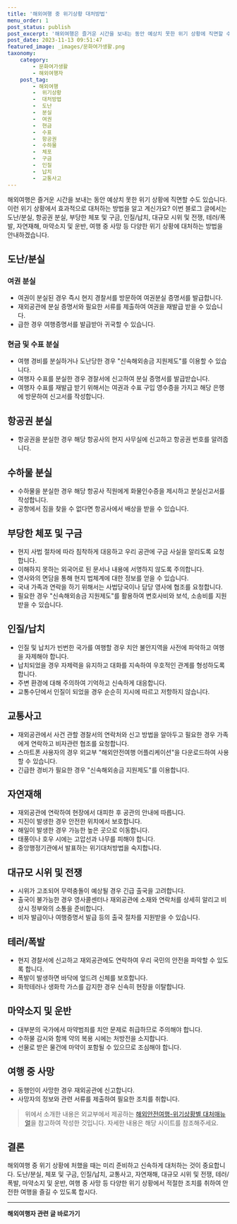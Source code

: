 ```yaml
---
title: '해외여행 중 위기상황 대처방법'
menu_order: 1
post_status: publish
post_excerpt: '해외여행은 즐거운 시간을 보내는 동안 예상치 못한 위기 상황에 직면할 수도 있습니다. 이런 위기 상황에서 효과적으로 대처하는 방법을 알고 계신가요  이번 블로그 글에서는 도난 분실, 항공권 분실, 부당한 체포 및 구금, 인질 납치, 대규모 시위 및 전쟁, 테러 폭발, 자연재해, 마약소지 및 운반, 여행 중 사망 등 다양한 위기 상황에 대처하는 방법을 안내하겠습니다.'
post_date: 2023-11-13 09:51:47
featured_image: _images/문화여가생활.png
taxonomy:
    category:
        - 문화여가생활
        - 해외여행자
    post_tag:
        - 해외여행
        -  위기상황
        -  대처방법
        -  도난
        -  분실
        -  여권
        -  현금
        -  수표
        -  항공권
        -  수하물
        -  체포
        -  구금
        -  인질
        -  납치
        -  교통사고
---
```



해외여행은 즐거운 시간을 보내는 동안 예상치 못한 위기 상황에 직면할 수도 있습니다. 이런 위기 상황에서 효과적으로 대처하는 방법을 알고 계신가요? 이번 블로그 글에서는 도난/분실, 항공권 분실, 부당한 체포 및 구금, 인질/납치, 대규모 시위 및 전쟁, 테러/폭발, 자연재해, 마약소지 및 운반, 여행 중 사망 등 다양한 위기 상황에 대처하는 방법을 안내하겠습니다.

## 도난/분실

### 여권 분실
- 여권이 분실된 경우 즉시 현지 경찰서를 방문하여 여권분실 증명서를 발급합니다.
- 재외공관에 분실 증명서와 필요한 서류를 제출하여 여권을 재발급 받을 수 있습니다.
- 급한 경우 여행증명서를 발급받아 귀국할 수 있습니다.

### 현금 및 수표 분실
- 여행 경비를 분실하거나 도난당한 경우 "신속해외송금 지원제도"를 이용할 수 있습니다.
- 여행자 수표를 분실한 경우 경찰서에 신고하여 분실 증명서를 발급받습니다.
- 여행자 수표를 재발급 받기 위해서는 여권과 수표 구입 영수증을 가지고 해당 은행에 방문하여 신고서를 작성합니다.

## 항공권 분실
- 항공권을 분실한 경우 해당 항공사의 현지 사무실에 신고하고 항공권 번호를 알려줍니다.

## 수하물 분실
- 수하물을 분실한 경우 해당 항공사 직원에게 화물인수증을 제시하고 분실신고서를 작성합니다.
- 공항에서 짐을 찾을 수 없다면 항공사에서 배상을 받을 수 있습니다.

## 부당한 체포 및 구금
- 현지 사법 절차에 따라 침착하게 대응하고 우리 공관에 구금 사실을 알리도록 요청합니다.
- 이해하지 못하는 외국어로 된 문서나 내용에 서명하지 않도록 주의합니다.
- 영사와의 면담을 통해 현지 법체계에 대한 정보를 얻을 수 있습니다.
- 국내 가족과 연락을 하기 위해서는 사법당국이나 담당 영사에 협조를 요청합니다.
- 필요한 경우 "신속해외송금 지원제도"를 활용하여 변호사비와 보석, 소송비를 지원받을 수 있습니다.

## 인질/납치
- 인질 및 납치가 빈번한 국가를 여행할 경우 치안 불안지역을 사전에 파악하고 여행을 자제해야 합니다.
- 납치되었을 경우 자제력을 유지하고 대화를 지속하여 우호적인 관계를 형성하도록 합니다.
- 주변 환경에 대해 주의하여 기억하고 신속하게 대응합니다.
- 교통수단에서 인질이 되었을 경우 순순히 지시에 따르고 저항하지 않습니다.

## 교통사고
- 재외공관에서 사건 관할 경찰서의 연락처와 신고 방법을 알아두고 필요한 경우 가족에게 연락하고 비자관련 협조를 요청합니다.
- 스마트폰 사용자의 경우 외교부 "해외안전여행 어플리케이션"을 다운로드하여 사용할 수 있습니다.
- 긴급한 경비가 필요한 경우 "신속해외송금 지원제도"를 이용합니다.

## 자연재해
- 재외공관에 연락하여 현장에서 대피한 후 공관의 안내에 따릅니다.
- 지진이 발생한 경우 안전한 위치에서 보호합니다.
- 해일이 발생한 경우 가능한 높은 곳으로 이동합니다.
- 태풍이나 호우 시에는 고압선과 나무를 피해야 합니다.
- 중앙행정기관에서 발표하는 위기대처방법을 숙지합니다.

## 대규모 시위 및 전쟁
- 시위가 고조되어 무력충돌이 예상될 경우 긴급 출국을 고려합니다.
- 출국이 불가능한 경우 영사콜센터나 재외공관에 소재와 연락처를 상세히 알리고 비상시 정부와의 소통을 준비합니다.
- 비자 발급이나 여행증명서 발급 등의 출국 절차를 지원받을 수 있습니다.

## 테러/폭발
- 현지 경찰서에 신고하고 재외공관에도 연락하여 우리 국민의 안전을 파악할 수 있도록 합니다.
- 폭발이 발생하면 바닥에 엎드려 신체를 보호합니다.
- 화학테러나 생화학 가스를 감지한 경우 신속히 현장을 이탈합니다.

## 마약소지 및 운반
- 대부분의 국가에서 마약범죄를 치안 문제로 취급하므로 주의해야 합니다.
- 수하물 감시와 함께 약의 복용 시에는 처방전을 소지합니다.
- 선물로 받은 물건에 마약이 포함될 수 있으므로 조심해야 합니다.

## 여행 중 사망
- 동행인이 사망한 경우 재외공관에 신고합니다.
- 사망자의 정보와 관련 서류를 제출하여 필요한 조치를 취합니다.

> 위에서 소개한 내용은 외교부에서 제공하는 [해외안전여행-위기상황별 대처매뉴얼](https://www.0404.go.kr/dev/protocol/procInfo1001_dev.jsp)을 참고하여 작성한 것입니다. 자세한 내용은 해당 사이트를 참조해주세요.

## 결론

해외여행 중 위기 상황에 처했을 때는 미리 준비하고 신속하게 대처하는 것이 중요합니다. 도난/분실, 체포 및 구금, 인질/납치, 교통사고, 자연재해, 대규모 시위 및 전쟁, 테러/폭발, 마약소지 및 운반, 여행 중 사망 등 다양한 위기 상황에서 적절한 조치를 취하여 안전한 여행을 즐길 수 있도록 합시다.
<!-- wp:separator -->
<hr class="wp-block-separator has-alpha-channel-opacity"/>
<!-- /wp:separator -->

<!-- wp:group {"backgroundColor":"base","layout":{"type":"constrained"}} -->
<div class="wp-block-group has-base-background-color has-background"><!-- wp:paragraph {"align":"center","fontSize":"medium"} -->
<p class="has-text-align-center has-large-font-size"><strong>해외여행자 관련 글 바로가기</strong></p>
<!-- /wp:paragraph -->


<!-- wp:latest-posts
{"categories":[{"id":14870,"count":19,"description":"","link":"https://uknowlaw.com/category/%ed%95%b4%ec%99%b8%ec%97%ac%ed%96%89%ec%9e%90/","name":"해외여행자","slug":"해외여행자","taxonomy":"category","parent":0,"meta":[],"_links":{"self":[{"href":"https://uknowlaw.com/wp-json/wp/v2/categories/14870"}],"collection":[{"href":"https://uknowlaw.com/wp-json/wp/v2/categories"}],"about":[{"href":"https://uknowlaw.com/wp-json/wp/v2/taxonomies/category"}],"wp:post_type":[{"href":"https://uknowlaw.com/wp-json/wp/v2/posts?categories=14870"}],"curies":[{"name":"wp","href":"https://api.w.org/{rel}","templated":true}]}}],"postsToShow":100,"excerptLength":28,"postLayout":"grid","columns":2,"featuredImageAlign":"left","featuredImageSizeSlug":"large","fontSize":"small"} /--></div>
<!-- /wp:group -->